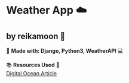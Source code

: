 # Weather App :cloud:

## by reikamoon :ribbon:

:pencil: **Made with: Django, Python3, WeatherAPI** :computer:

:books: **Resources Used** :file_folder:\
[Digital Ocean Article](https://www.digitalocean.com/community/tutorials/how-to-build-a-weather-app-in-django)
